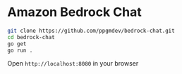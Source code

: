 # Amazon Bedrock Chat
```bash
git clone https://github.com/ppgmdev/bedrock-chat.git
cd bedrock-chat
go get
go run .
```
Open `http://localhost:8080` in your browser
